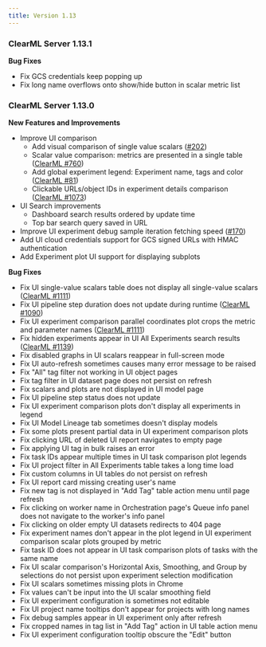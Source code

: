 ```yaml
---
title: Version 1.13
---
```


### ClearML Server 1.13.1

**Bug Fixes**
* Fix GCS credentials keep popping up
* Fix long name overflows onto show/hide button in scalar metric list

### ClearML Server 1.13.0 

**New Features and Improvements**
* Improve UI comparison
  * Add visual comparison of single value scalars ([#202](https://github.com/clearml/clearml-server/issues/202))
  * Scalar value comparison: metrics are presented in a single table ([ClearML #760](https://github.com/clearml/clearml/issues/760))
  * Add global experiment legend: Experiment name, tags and color ([ClearML #81](https://github.com/clearml/clearml/issues/81))
  * Clickable URLs/object IDs in experiment details comparison ([ClearML #1073](https://github.com/clearml/clearml/issues/1073))
* UI Search improvements
  * Dashboard search results ordered by update time
  * Top bar search query saved in URL
* Improve UI experiment debug sample iteration fetching speed ([#170](https://github.com/clearml/clearml-server/issues/170))
* Add UI cloud credentials support for GCS signed URLs with HMAC authentication
* Add Experiment plot UI support for displaying subplots

**Bug Fixes**
* Fix UI single-value scalars table does not display all single-value scalars ([ClearML #1111](https://github.com/clearml/clearml/issues/1111))
* Fix UI pipeline step duration does not update during runtime ([ClearML #1090](https://github.com/clearml/clearml/issues/1090))
* Fix UI experiment comparison parallel coordinates plot crops the metric and parameter names ([ClearML #1111](https://github.com/clearml/clearml/issues/1111))
* Fix hidden experiments appear in UI All Experiments search results ([ClearML #1139](https://github.com/clearml/clearml/issues/1139))
* Fix disabled graphs in UI scalars reappear in full-screen mode
* Fix UI auto-refresh sometimes causes many error message to be raised
* Fix "All" tag filter not working in UI object pages
* Fix tag filter in UI dataset page does not persist on refresh
* Fix scalars and plots are not displayed in UI model page
* Fix UI pipeline step status does not update
* Fix UI experiment comparison plots don't display all experiments in legend
* Fix UI Model Lineage tab sometimes doesn't display models
* Fix some plots present partial data in UI experiment comparison plots
* Fix clicking URL of deleted UI report navigates to empty page
* Fix applying UI tag in bulk raises an error
* Fix task IDs appear multiple times in UI task comparison plot legends
* Fix UI project filter in All Experiments table takes a long time load
* Fix custom columns in UI tables do not persist on refresh
* Fix UI report card missing creating user's name
* Fix new tag is not displayed in "Add Tag" table action menu until page refresh
* Fix clicking on worker name in Orchestration page's Queue info panel does not navigate to the worker's info panel
* Fix clicking on older empty UI datasets redirects to 404 page
* Fix experiment names don't appear in the plot legend in UI experiment comparison scalar plots grouped by metric
* Fix task ID does not appear in UI task comparison plots of tasks with the same name
* Fix UI scalar comparison's Horizontal Axis, Smoothing, and Group by selections do not persist upon experiment selection modification
* Fix UI scalars sometimes missing plots in Chrome
* Fix values can't be input into the UI scalar smoothing field
* Fix UI experiment configuration is sometimes not editable
* Fix UI project name tooltips don't appear for projects with long names
* Fix debug samples appear in UI experiment only after refresh
* Fix cropped names in tag list in "Add Tag" action in UI table action menu
* Fix UI experiment configuration tooltip obscure the "Edit" button
